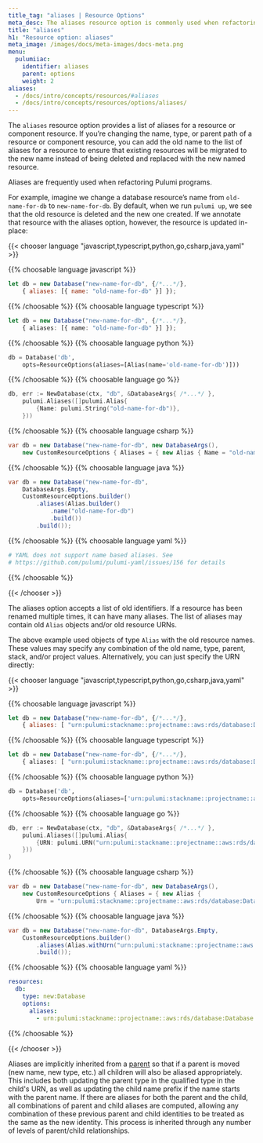 ```yaml
---
title_tag: "aliases | Resource Options"
meta_desc: The aliases resource option is commonly used when refactoring Pulumi programs.
title: "aliases"
h1: "Resource option: aliases"
meta_image: /images/docs/meta-images/docs-meta.png
menu:
  pulumiiac:
    identifier: aliases
    parent: options
    weight: 2
aliases:
  - /docs/intro/concepts/resources/#aliases
  - /docs/intro/concepts/resources/options/aliases/
---
```


The `aliases` resource option provides a list of aliases for a resource or component resource. If you’re changing the name, type, or parent path of a resource or component resource, you can add the old name to the list of aliases for a resource to ensure that existing resources will be migrated to the new name instead of being deleted and replaced with the new named resource.

Aliases are frequently used when refactoring Pulumi programs.

For example, imagine we change a database resource’s name from `old-name-for-db` to `new-name-for-db`. By default, when we run `pulumi up`, we see that the old resource is deleted and the new one created. If we annotate that resource with the aliases option, however, the resource is updated in-place:

{{< chooser language "javascript,typescript,python,go,csharp,java,yaml" >}}

{{% choosable language javascript %}}

```javascript
let db = new Database("new-name-for-db", {/*...*/},
    { aliases: [{ name: "old-name-for-db" }] });
```

{{% /choosable %}}
{{% choosable language typescript %}}

```typescript
let db = new Database("new-name-for-db", {/*...*/},
    { aliases: [{ name: "old-name-for-db" }] });
```

{{% /choosable %}}
{{% choosable language python %}}

```python
db = Database('db',
    opts=ResourceOptions(aliases=[Alias(name='old-name-for-db')]))
```

{{% /choosable %}}
{{% choosable language go %}}

```go
db, err := NewDatabase(ctx, "db", &DatabaseArgs{ /*...*/ },
    pulumi.Aliases([]pulumi.Alias{
        {Name: pulumi.String("old-name-for-db")},
    }))
```

{{% /choosable %}}
{{% choosable language csharp %}}

```csharp
var db = new Database("new-name-for-db", new DatabaseArgs(),
    new CustomResourceOptions { Aliases = { new Alias { Name = "old-name-for-db"} } });
```

{{% /choosable %}}
{{% choosable language java %}}

```java
var db = new Database("new-name-for-db",
    DatabaseArgs.Empty,
    CustomResourceOptions.builder()
        .aliases(Alias.builder()
            .name("old-name-for-db")
            .build())
        .build());
```

{{% /choosable %}}
{{% choosable language yaml %}}

```yaml
# YAML does not support name based aliases. See
# https://github.com/pulumi/pulumi-yaml/issues/156 for details
```

{{% /choosable %}}

{{< /chooser >}}

The aliases option accepts a list of old identifiers. If a resource has been renamed multiple times, it can have many aliases. The list of aliases may contain old `Alias` objects and/or old resource URNs.

The above example used objects of type `Alias` with the old resource names. These values may specify any combination of the old name, type, parent, stack, and/or project values. Alternatively, you can just specify the URN directly:

{{< chooser language "javascript,typescript,python,go,csharp,java,yaml" >}}

{{% choosable language javascript %}}

```javascript
let db = new Database("new-name-for-db", {/*...*/},
    { aliases: [ "urn:pulumi:stackname::projectname::aws:rds/database:Database::old-name-for-db" ] });
```

{{% /choosable %}}
{{% choosable language typescript %}}

```typescript
let db = new Database("new-name-for-db", {/*...*/},
    { aliases: [ "urn:pulumi:stackname::projectname::aws:rds/database:Database::old-name-for-db" ] });
```

{{% /choosable %}}
{{% choosable language python %}}

```python
db = Database('db',
    opts=ResourceOptions(aliases=['urn:pulumi:stackname::projectname::aws:rds/database:Database::old-name-for-db']))
```

{{% /choosable %}}
{{% choosable language go %}}

```go
db, err := NewDatabase(ctx, "db", &DatabaseArgs{ /*...*/ },
    pulumi.Aliases([]pulumi.Alias{
        {URN: pulumi.URN("urn:pulumi:stackname::projectname::aws:rds/database:Database::old-name-for-db")},
    }))
)
```

{{% /choosable %}}
{{% choosable language csharp %}}

```csharp
var db = new Database("new-name-for-db", new DatabaseArgs(),
    new CustomResourceOptions { Aliases = { new Alias {
        Urn = "urn:pulumi:stackname::projectname::aws:rds/database:Database::old-name-for-db" } } });
```

{{% /choosable %}}
{{% choosable language java %}}

```java
var db = new Database("new-name-for-db", DatabaseArgs.Empty,
    CustomResourceOptions.builder()
        .aliases(Alias.withUrn("urn:pulumi:stackname::projectname::aws:rds/database:Database::old-name-for-db"))
        .build());
```

{{% /choosable %}}
{{% choosable language yaml %}}

```yaml
resources:
  db:
    type: new:Database
    options:
      aliases:
        - urn:pulumi:stackname::projectname::aws:rds/database:Database::old-name-for-db
```

{{% /choosable %}}

{{< /chooser >}}

Aliases are implicitly inherited from a [parent](/docs/concepts/options/parent/) so that if a parent is moved (new name, new type, etc.) all children will also be aliased appropriately. This includes both updating the parent type in the qualified type in the child's URN, as well as updating the child name prefix if the name starts with the parent name. If there are aliases for both the parent and the child, all combinations of parent and child aliases are computed, allowing any combination of these previous parent and child identities to be treated as the same as the new identity. This process is inherited through any number of levels of parent/child relationships.
